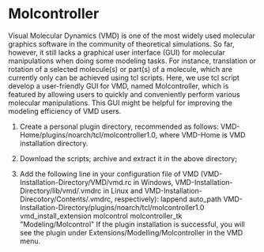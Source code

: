 # Molcontroller

Visual Molecular Dynamics (VMD) is one of the most widely used molecular graphics software in the community of theoretical simulations. So far, however, it still lacks a graphical user interface (GUI) for molecular manipulations when doing some modeling tasks. For instance, translation or rotation of a selected molecule(s) or part(s) of a molecule, which are currently only can be achieved using tcl scripts. Here, we use tcl script develop a user-friendly GUI for VMD, named Molcontroller, which is featured by allowing users to quickly and conveniently perform various molecular manipulations. This GUI might be helpful for improving the modeling efficiency of VMD users.

1. Create a personal plugin directory, recommended as follows:
VMD-Home/plugins/noarch/tcl/molcontroller1.0, where VMD-Home is VMD installation directory. 

2. Download the scripts; archive and extract it in the above directory;

3.	Add the following line in your configuration file of VMD (VMD-Installation-Directory/VMD/vmd.rc in Windows, VMD-Installation-Directory/lib/vmd/.vmdrc in Linux and VMD-Installation-Direcotory/Contents/.vmdrc, respectively):
lappend auto_path VMD- Installation-Directory/plugins/noarch/tcl/molcontroller1.0
vmd_install_extension molcontrol molcontroller_tk "Modeling/Molcontrol"
If the plugin installation is successful, you will see the plugin under Extensions/Modelling/Molcontroller in the VMD menu.
